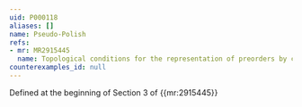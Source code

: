 ```yaml
---
uid: P000118
aliases: []
name: Pseudo-Polish
refs:
- mr: MR2915445
  name: Topological conditions for the representation of preorders by continuous utilities
counterexamples_id: null
---
```

Defined at the beginning of Section 3 of {{mr:2915445}}
